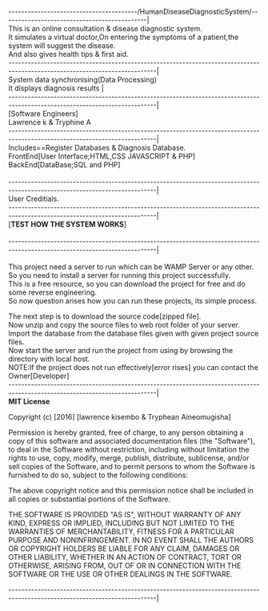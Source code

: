 ----------------------------------------/HumanDiseaseDiagnosticSystem/---------------------------------------------|
</br>
This is an online consultation & disease diagnostic system.</br>
It simulates a virtual doctor,On entering the symptoms of a patient,the system will suggest the disease.</br>
And also gives health tips & first aid.
</br>
----------------------------------------------------------------------------------------------------------------------------|</br>
System data synchronising(Data Processing)</br>
It displays diagnosis results                                                                                               |
</br>
----------------------------------------------------------------------------------------------------------------------------|</br>
[Software Engineers]</br>
Lawrence k & Tryphine A</br>
----------------------------------------------------------------------------------------------------------------------------|
</br>
Includes==Register Databases & Diagnosis Database.</br>
FrontEnd[User Interface;HTML,CSS JAVASCRIPT & PHP]</br>
BackEnd[DataBase;SQL and PHP]</br></br>
----------------------------------------------------------------------------------------------------------------------------|
</br>
User Creditials.
</br>
----------------------------------------------------------------------------------------------------------------------------|</br>
[**TEST HOW THE SYSTEM WORKS**]</br>   
----------------------------------------------------------------------------------------------------------------------------|</br>
</br>
This project need a server to run which can be WAMP Server or any other. So you need to install a server for running this project successfully.</br> This is a free resource, so you can download the project for free and do some reverse engineering.</br> So now question arises how you can run these projects, its simple process.</br>

The next step is to download the source code[zipped file].</br>
Now unzip and copy the source files to web root folder of your server.</br>
Import the database from the database files given with given project source files.</br>
Now start the server and run the project from using by browsing the directory with local host.</br>
NOTE:If the project does not run effectively[error rises] you can contact the Owner[Developer]</br>
----------------------------------------------------------------------------------------------------------------------------|
</br>
**MIT License**</br>

Copyright (c) [2016] [lawrence kisembo & Tryphean Aineomugisha]</br>

Permission is hereby granted, free of charge, to any person obtaining a copy
of this software and associated documentation files (the "Software"), to deal
in the Software without restriction, including without limitation the rights
to use, copy, modify, merge, publish, distribute, sublicense, and/or sell
copies of the Software, and to permit persons to whom the Software is
furnished to do so, subject to the following conditions:</br>

The above copyright notice and this permission notice shall be included in all
copies or substantial portions of the Software.</br>

THE SOFTWARE IS PROVIDED "AS IS", WITHOUT WARRANTY OF ANY KIND, EXPRESS OR
IMPLIED, INCLUDING BUT NOT LIMITED TO THE WARRANTIES OF MERCHANTABILITY,
FITNESS FOR A PARTICULAR PURPOSE AND NONINFRINGEMENT. IN NO EVENT SHALL THE
AUTHORS OR COPYRIGHT HOLDERS BE LIABLE FOR ANY CLAIM, DAMAGES OR OTHER
LIABILITY, WHETHER IN AN ACTION OF CONTRACT, TORT OR OTHERWISE, ARISING FROM,
OUT OF OR IN CONNECTION WITH THE SOFTWARE OR THE USE OR OTHER DEALINGS IN THE
SOFTWARE.   </br>                         

----------------------------------------------------------------------------------------------------------------------------|
